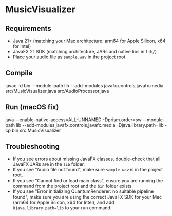 # MusicVisualizer

## Requirements
- Java 21+ (matching your Mac architecture: arm64 for Apple Silicon, x64 for Intel)
- JavaFX 21 SDK (matching architecture, JARs and native libs in `lib/`)
- Place your audio file as `sample.wav` in the project root.

## Compile
javac -d bin --module-path lib --add-modules javafx.controls,javafx.media src/MusicVisualizer.java src/AudioProcessor.java

## Run (macOS fix)
java --enable-native-access=ALL-UNNAMED -Dprism.order=sw --module-path lib --add-modules javafx.controls,javafx.media -Djava.library.path=lib -cp bin src.MusicVisualizer

## Troubleshooting
- If you see errors about missing JavaFX classes, double-check that all JavaFX JARs are in the `lib` folder.
- If you see "Audio file not found", make sure `sample.wav` is in the project root.
- If you see "Cannot find or load main class", ensure you are running the command from the project root and the `bin` folder exists.
- If you see "Error initializing QuantumRenderer: no suitable pipeline found", make sure you are using the correct JavaFX SDK for your Mac (arm64 for Apple Silicon, x64 for Intel), and add `-Djava.library.path=lib` to your run command.